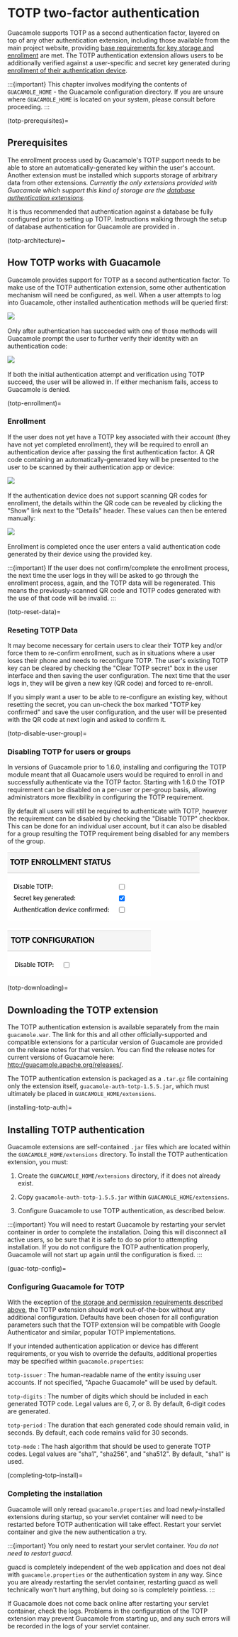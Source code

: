 TOTP two-factor authentication
==============================

Guacamole supports TOTP as a second authentication factor, layered on top of
any other authentication extension, including those available from the main
project website, providing [base requirements for key storage and
enrollment](totp-prerequisites) are met. The TOTP authentication extension
allows users to be additionally verified against a user-specific and secret key
generated during [enrollment of their authentication device](totp-enrollment).

:::{important}
This chapter involves modifying the contents of `GUACAMOLE_HOME` - the
Guacamole configuration directory. If you are unsure where `GUACAMOLE_HOME` is
located on your system, please consult [](configuring-guacamole) before
proceeding.
:::

(totp-prerequisites)=

Prerequisites
-------------

The enrollment process used by Guacamole's TOTP support needs to be able
to store an automatically-generated key within the user's account.
Another extension must be installed which supports storage of arbitrary
data from other extensions. *Currently the only extensions provided with
Guacamole which support this kind of storage are the [database
authentication extensions](jdbc-auth).*

It is thus recommended that authentication against a database be fully
configured prior to setting up TOTP. Instructions walking through the setup of
database authentication for Guacamole are provided in [](jdbc-auth).

(totp-architecture)=

How TOTP works with Guacamole
-----------------------------

Guacamole provides support for TOTP as a second authentication factor.  To make
use of the TOTP authentication extension, some other authentication mechanism
will need be configured, as well. When a user attempts to log into Guacamole,
other installed authentication methods will be queried first:

![](images/totp-auth-factor-1.png)

Only after authentication has succeeded with one of those methods will
Guacamole prompt the user to further verify their identity with an
authentication code:

![](images/totp-auth-factor-2.png)

If both the initial authentication attempt and verification using TOTP succeed,
the user will be allowed in. If either mechanism fails, access to Guacamole is
denied.

(totp-enrollment)=

### Enrollment

If the user does not yet have a TOTP key associated with their account (they
have not yet completed enrollment), they will be required to enroll an
authentication device after passing the first authentication factor. A QR code
containing an automatically-generated key will be presented to the user to be
scanned by their authentication app or device:

![](images/totp-enroll.png)

If the authentication device does not support scanning QR codes for enrollment,
the details within the QR code can be revealed by clicking the "Show" link next
to the "Details" header. These values can then be entered manually:

![](images/totp-enroll-detail.png)

Enrollment is completed once the user enters a valid authentication code
generated by their device using the provided key.

:::{important}
If the user does not confirm/complete the enrollment process, the next time the
user logs in they will be asked to go through the enrollment process, again, and
the TOTP data will be regenerated. This means the previously-scanned QR code
and TOTP codes generated with the use of that code will be invalid.
:::


(totp-reset-data)=

### Reseting TOTP Data

It may become necessary for certain users to clear their TOTP key and/or force
them to re-confirm enrollment, such as in situations where a user loses their
phone and needs to reconfigure TOTP. The user's existing TOTP key can be cleared
by checking the "Clear TOTP secret" box in the user interface and then saving the
user configuration. The next time that the user logs in, they will be given a new
key (QR code) and forced to re-enroll.

If you simply want a user to be able to re-configure an existing key, without
resetting the secret, you can un-check the box marked "TOTP key confirmed" and
save the user configuration, and the user will be presented with the QR code
at next login and asked to confirm it.

(totp-disable-user-group)=

### Disabling TOTP for users or groups

In versions of Guacamole prior to 1.6.0, installing and configuring the TOTP
module meant that all Guacamole users would be required to enroll in and
successfully authenticate via the TOTP factor. Starting with 1.6.0 the TOTP
requirement can be disabled on a per-user or per-group basis, allowing
administrators more flexibility in configuring the TOTP requirement.

By default all users will still be required to authenticate with TOTP,
however the requirement can be disabled by checking the "Disable TOTP"
checkbox. This can be done for an individual user account, but it can
also be disabled for a group resulting the TOTP requirement being
disabled for any members of the group.

![](images/totp-user-config.png)

![](images/totp-group-config.png)

(totp-downloading)=

Downloading the TOTP extension
------------------------------

The TOTP authentication extension is available separately from the main
`guacamole.war`. The link for this and all other officially-supported and
compatible extensions for a particular version of Guacamole are provided on the
release notes for that version. You can find the release notes for current
versions of Guacamole here: <http://guacamole.apache.org/releases/>.

The TOTP authentication extension is packaged as a `.tar.gz` file containing
only the extension itself, `guacamole-auth-totp-1.5.5.jar`, which must
ultimately be placed in `GUACAMOLE_HOME/extensions`.

(installing-totp-auth)=

Installing TOTP authentication
------------------------------

Guacamole extensions are self-contained `.jar` files which are located within
the `GUACAMOLE_HOME/extensions` directory. To install the TOTP authentication
extension, you must:

1. Create the `GUACAMOLE_HOME/extensions` directory, if it does not already
   exist.

2. Copy `guacamole-auth-totp-1.5.5.jar` within `GUACAMOLE_HOME/extensions`.

3. Configure Guacamole to use TOTP authentication, as described below.

:::{important}
You will need to restart Guacamole by restarting your servlet container in
order to complete the installation. Doing this will disconnect all active
users, so be sure that it is safe to do so prior to attempting installation. If
you do not configure the TOTP authentication properly, Guacamole will not start
up again until the configuration is fixed.
:::

(guac-totp-config)=

### Configuring Guacamole for TOTP

With the exception of [the storage and permission requirements described
above](totp-prerequisites), the TOTP extension should work out-of-the-box
without any additional configuration. Defaults have been chosen for all
configuration parameters such that the TOTP extension will be compatible with
Google Authenticator and similar, popular TOTP implementations.

If your intended authentication application or device has different
requirements, or you wish to override the defaults, additional properties may
be specified within `guacamole.properties`:

`totp-issuer`
: The human-readable name of the entity issuing user accounts. If not
  specified, "Apache Guacamole" will be used by default.

`totp-digits`
: The number of digits which should be included in each generated TOTP code.
  Legal values are 6, 7, or 8. By default, 6-digit codes are generated.

`totp-period`
: The duration that each generated code should remain valid, in seconds. By
  default, each code remains valid for 30 seconds.

`totp-mode`
: The hash algorithm that should be used to generate TOTP codes. Legal values
  are "sha1", "sha256", and "sha512". By default, "sha1" is used.

(completing-totp-install)=

### Completing the installation

Guacamole will only reread `guacamole.properties` and load newly-installed
extensions during startup, so your servlet container will need to be restarted
before TOTP authentication will take effect.  Restart your servlet container
and give the new authentication a try.

:::{important}
You only need to restart your servlet container. *You do not need to restart
guacd*.

guacd is completely independent of the web application and does not deal with
`guacamole.properties` or the authentication system in any way. Since you are
already restarting the servlet container, restarting guacd as well technically
won't hurt anything, but doing so is completely pointless.
:::

If Guacamole does not come back online after restarting your servlet container,
check the logs. Problems in the configuration of the TOTP extension may prevent
Guacamole from starting up, and any such errors will be recorded in the logs of
your servlet container.
